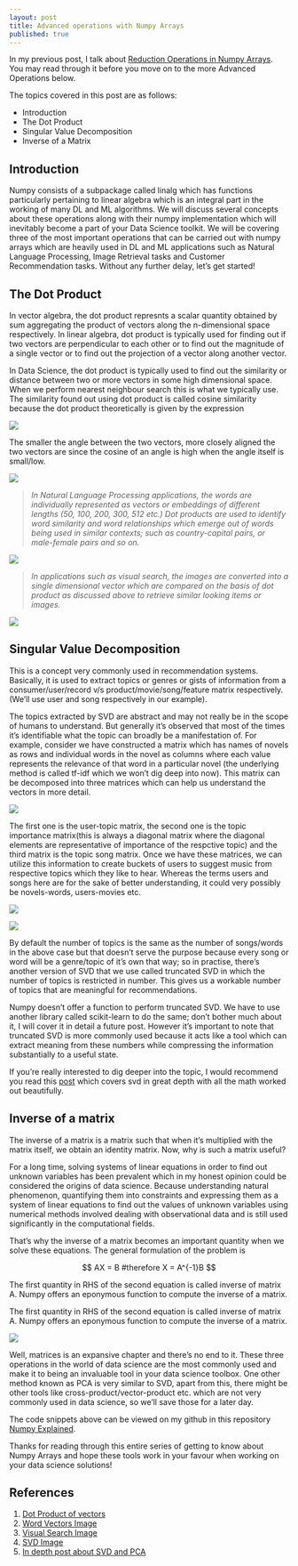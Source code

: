 ```yaml
---
layout: post
title: Advanced operations with Numpy Arrays
published: true
---
```


In my previous post, I talk about [Reduction Operations in Numpy Arrays](). You may read through it before you move on to the more Advanced Operations below.

The topics covered in this post are as follows:

- Introduction
- The Dot Product
- Singular Value Decomposition
- Inverse of a Matrix

## Introduction

Numpy consists of a subpackage called linalg which has functions particularly pertaining to linear algebra which is an integral part in the working of many DL and ML algorithms. We will discuss several concepts about these operations along with their numpy implementation which will inevitably become a part of your Data Science toolkit. We will be covering three of the most important operations that can be carried out with numpy arrays which are heavily used in DL and ML applications such as Natural Language Processing, Image Retrieval tasks and Customer Recommendation tasks. Without any further delay, let’s get started!

## The Dot Product

In vector algebra, the dot product represnts a scalar quantity obtained by sum aggregating the product of vectors along the n-dimensional space respectively.
In linear algebra, dot product is typically used for finding out if two vectors are perpendicular to each other or to find out the magnitude of a single vector or to find out the projection of a vector along another vector.

In Data Science, the dot product is typically used to find out the similarity or distance between two or more vectors in some high dimensional space. When we perform nearest neighbour search this is what we typically use. The similarity found out using dot product is called cosine similarity because the dot product theoretically is given by the expression

![](https://miro.medium.com/max/700/1*T4XzYXE_B-wosTJQiiS0NQ.png)

The smaller the angle between the two vectors, more closely aligned the two vectors are since the cosine of an angle is high when the angle itself is small/low.

![](https://miro.medium.com/max/356/1*DoOXHl9g_PCfU0FD_eKOKg.png)

> *In Natural Language Processing applications, the words are individually represented as vectors or embeddings of different lengths (50, 100, 200, 300, 512 etc.) Dot products are used to identify word similarity and word relationships which emerge out of words being used in similar contexts; such as country-capital pairs, or male-female pairs and so on.*

![](https://miro.medium.com/max/1000/1*_i12gfIu6Y78ttG02pvgUQ.png)

> *In applications such as visual search, the images are converted into a single dimensional vector which are compared on the basis of dot product as discussed above to retrieve similar looking items or images.*

![](https://miro.medium.com/max/1000/1*hXlb9yu72y5pvnRd0XW9Ug.jpeg)

## Singular Value Decomposition

This is a concept very commonly used in recommendation systems. Basically, it is used to extract topics or genres or gists of information from a consumer/user/record v/s product/movie/song/feature matrix respectively. (We’ll use user and song respectively in our example).

The topics extracted by SVD are abstract and may not really be in the scope of humans to understand. But generally it’s observed that most of the times it’s identifiable what the topic can broadly be a manifestation of. For example, consider we have constructed a matrix which has names of novels as rows and individual words in the novel as columns where each value represents the relevance of that word in a particular novel (the underlying method is called tf-idf which we won’t dig deep into now). This matrix can be decomposed into three matrices which can help us understand the vectors in more detail.

![](https://miro.medium.com/max/700/1*NQBN1LbJEqjkaPEetAHa2g.jpeg)

The first one is the user-topic matrix, the second one is the topic importance matrix(this is always a diagonal matrix where the diagonal elements are representative of importance of the respctive topic) and the third matrix is the topic song matrix. Once we have these matrices, we can utilize this information to create buckets of users to suggest music from respective topics which they like to hear. Whereas the terms users and songs here are for the sake of better understanding, it could very possibly be novels-words, users-movies etc.

![](https://miro.medium.com/max/616/1*-XDxwfB5-HZIstr-EpJQsA.png)

![](https://miro.medium.com/max/700/1*JrfYgNzK9CuUODQpKmYKxA.png)

By default the number of topics is the same as the number of songs/words in the above case but that doesn’t serve the purpose because every song or word will be a genre/topic of it’s own that way; so in practise, there’s another version of SVD that we use called truncated SVD in which the number of topics is restricted in number. This gives us a workable number of topics that are meaningful for recommendations.

Numpy doesn’t offer a function to perform truncated SVD. We have to use another library called scikit-learn to do the same; don’t bother much about it, I will cover it in detail a future post. However it’s important to note that truncated SVD is more commonly used because it acts like a tool which can extract meaning from these numbers while compressing the information substantially to a useful state.

If you’re really interested to dig deeper into the topic, I would recommend you read this [post](https://medium.com/@jonathan_hui/machine-learning-singular-value-decomposition-svd-principal-component-analysis-pca-1d45e885e491) which covers svd in great depth with all the math worked out beautifully.

## Inverse of a matrix
The inverse of a matrix is a matrix such that when it’s multiplied with the matrix itself, we obtain an identity matrix. Now, why is such a matrix useful?

For a long time, solving systems of linear equations in order to find out unknown variables has been prevalent which in my honest opinion could be considered the origins of data science. Because understanding natural phenomenon, quantifying them into constraints and expressing them as a system of linear equations to find out the values of unknown variables using numerical methods involved dealing with observational data and is still used significantly in the computational fields.

That’s why the inverse of a matrix becomes an important quantity when we solve these equations. The general formulation of the problem is

$$
AX = B
#therefore X = A^{-1}B
$$

The first quantity in RHS of the second equation is called inverse of matrix A. Numpy offers an eponymous function to compute the inverse of a matrix.

The first quantity in RHS of the second equation is called inverse of matrix A. Numpy offers an eponymous function to compute the inverse of a matrix.

![](https://miro.medium.com/max/700/1*Sqqdkuyu18MvF8pf4LduHg.png)

Well, matrices is an expansive chapter and there’s no end to it. These three operations in the world of data science are the most commonly used and make it to being an invaluable tool in your data science toolbox. One other method known as PCA is very similar to SVD, apart from this, there might be other tools like cross-product/vector-product etc. which are not very commonly used in data science, so we’ll save those for a later day.

The code snippets above can be viewed on my github in this repository [Numpy Explained](https://github.com/ElisonSherton/Numpy-Explained).

Thanks for reading through this entire series of getting to know about Numpy Arrays and hope these tools work in your favour when working on your data science solutions!

## References

1. [Dot Product of vectors](https://en.wikipedia.org/wiki/Dot_product)
2. [Word Vectors Image](https://towardsdatascience.com/word-embeddings-for-nlp-5b72991e01d4)
3. [Visual Search Image](https://www.raconteur.net/sponsored/visual-search-is-the-next-battlefield-in-retail)
4. [SVD Image](https://public.lanl.gov/mewall/kluwer2002.html)
5. [In depth post about SVD and PCA](https://medium.com/@jonathan_hui/machine-learning-singular-value-decomposition-svd-principal-component-analysis-pca-1d45e885e491)
